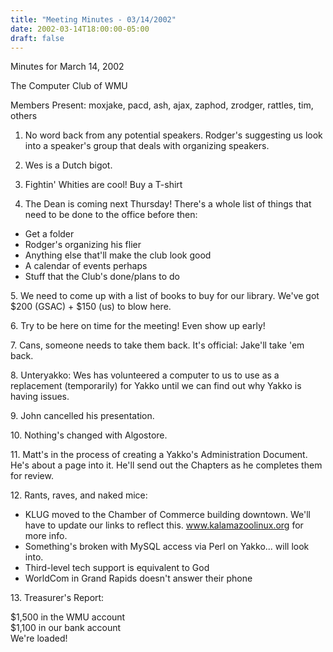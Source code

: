 ```yaml
---
title: "Meeting Minutes - 03/14/2002"
date: 2002-03-14T18:00:00-05:00
draft: false
---
```


Minutes for March 14, 2002 </p><p>
The Computer Club of WMU </p><p>
Members Present:  moxjake, pacd, ash, ajax, zaphod, zrodger, rattles, tim,  others </p><p>
1. No word back from any potential speakers.  Rodger's suggesting us look into a speaker's group that deals with organizing speakers. </p><p>
2. Wes is a Dutch bigot. </p><p>
3. Fightin' Whities are cool!  Buy a T-shirt </p><p>
4. The Dean is coming next Thursday!  There's a whole list of things that need to be done to the office before then: </p><p>
<ul> <li>Get a folder</li> <li>Rodger's organizing his flier</li> <li>Anything else that'll make the club look good</li> <li>A calendar of events perhaps</li> <li>Stuff that the Club's done/plans to do</li> </ul> </p><p>
5. We need to come up with a list of books to buy for our library.  We've got $200 (GSAC) + $150 (us) to blow here. </p><p>
6. Try to be here on time for the meeting!  Even show up early! </p><p>
7. Cans, someone needs to take them back.  It's official: Jake'll take 'em back. </p><p>
8. Unteryakko: Wes has volunteered a computer to us to use as a replacement (temporarily) for Yakko until we can find out why Yakko is having issues. </p><p>
9. John cancelled his presentation. </p><p>
10. Nothing's changed with Algostore. </p><p>
11. Matt's in the process of creating a Yakko's Administration Document.  He's about a page into it.  He'll send out the Chapters as he completes them for review. </p><p>
12. Rants, raves, and naked mice: </p><p>
<ul> <li> KLUG moved to the Chamber of Commerce building downtown.  We'll have to update our links to reflect this.  <a href="http://www.kalamazoolinux.org"> www.kalamazoolinux.org</a> for more info. </li> <li> Something's broken with MySQL access via Perl on Yakko... will look into. </li> <li> Third-level tech support is equivalent to God </li> <li> WorldCom in Grand Rapids doesn't answer their phone </li> </ul> </p><p>
13. Treasurer's Report: </p><p>
$1,500 in the WMU account<br> $1,100 in our bank account<br> We're loaded! </p>

